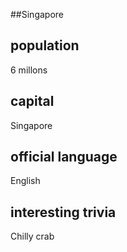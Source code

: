 ##Singapore
## population
6 millons

## capital
Singapore
 
## official language
English

## interesting trivia
Chilly crab


